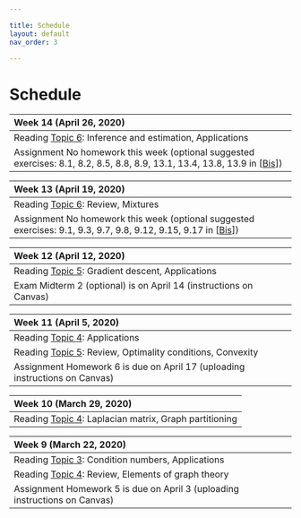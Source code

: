 ```yaml
---

title: Schedule
layout: default
nav_order: 3

---
```


# Schedule

| Week 14 (April 26, 2020) |
|:-- |
| <span class="label label-green">Reading</span> [Topic 6](./notes.html#topic-6-probabilistic-modeling-inference-and-sampling): Inference and estimation, Applications |
| <span class="label label-purple">Assignment</span> No homework this week (optional suggested exercises: 8.1, 8.2, 8.5, 8.8, 8.9, 13.1, 13.4, 13.8, 13.9  in [[Bis](https://www.microsoft.com/en-us/research/uploads/prod/2006/01/Bishop-Pattern-Recognition-and-Machine-Learning-2006.pdf)]) |


| Week 13 (April 19, 2020) |
|:-- |
| <span class="label label-green">Reading</span> [Topic 6](./notes.html#topic-6-probabilistic-modeling-inference-and-sampling): Review, Mixtures |
| <span class="label label-purple">Assignment</span> No homework this week (optional suggested exercises: 9.1, 9.3, 9.7, 9.8, 9.12, 9.15, 9.17 in [[Bis](https://www.microsoft.com/en-us/research/uploads/prod/2006/01/Bishop-Pattern-Recognition-and-Machine-Learning-2006.pdf)]) |

| Week 12 (April 12, 2020) |
|:-- |
| <span class="label label-green">Reading</span> [Topic 5](./notes.html#topic-5-convexity-gradient-descent-and-automatic-differentiation): Gradient descent, Applications |
| <span class="label label-red">Exam</span> Midterm 2 (optional) is on April 14 (instructions on Canvas) |


| Week 11 (April 5, 2020) |
|:-- |
| <span class="label label-green">Reading</span> [Topic 4](./notes.html#topic-4-introduction-to-spectral-graph-theory): Applications |
| <span class="label label-green">Reading</span> [Topic 5](./notes.html#topic-5-convexity-gradient-descent-and-automatic-differentiation): Review, Optimality conditions, Convexity |
| <span class="label label-purple">Assignment</span> Homework 6 is due on April 17 (uploading instructions on Canvas) |

| Week 10 (March 29, 2020) |
|:-- |
| <span class="label label-green">Reading</span> [Topic 4](./notes.html#topic-4-introduction-to-spectral-graph-theory): Laplacian matrix, Graph partitioning |

| Week 9 (March 22, 2020) |
|:-- |
| <span class="label label-green">Reading</span> [Topic 3](./notes.html#topic-3-matrix-norms-low-rank-approximations-and-svd): Condition numbers, Applications |
| <span class="label label-green">Reading</span> [Topic 4](./notes.html#topic-4-introduction-to-spectral-graph-theory): Review, Elements of graph theory |
| <span class="label label-purple">Assignment</span> Homework 5 is due on April 3 (uploading instructions on Canvas) |
